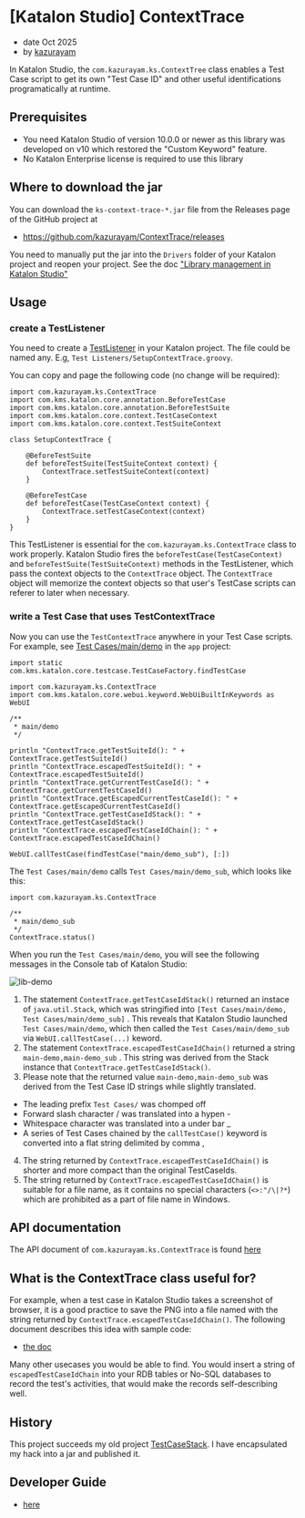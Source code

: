 # [Katalon Studio] ContextTrace

- date Oct 2025
- by [kazurayam](https://forum.katalon.com/u/kazurayam/summary)

In Katalon Studio, the `com.kazurayam.ks.ContextTree` class enables a Test Case script to get its own "Test Case ID" and other useful identifications programatically at runtime.

## Prerequisites

- You need Katalon Studio of version 10.0.0 or newer as this library was developed on v10 which restored the "Custom Keyword" feature.
- No Katalon Enterprise license is required to use this library

## Where to download the jar

You can download the `ks-context-trace-*.jar` file from the Releases page of the GitHub project at

- https://github.com/kazurayam/ContextTrace/releases

You need to manually put the jar into the `Drivers` folder of your Katalon project and reopen your project. See the doc ["Library management in Katalon Studio"](https://docs.katalon.com/katalon-studio/manage-projects/project-settings/library-management-in-katalon-studio#copy-and-paste-a-library-jar-file-to-the-drivers-folder)

## Usage

### create a TestListener

You need to create a [TestListener](https://docs.katalon.com/katalon-studio/create-test-cases/test-fixtures-and-test-listeners-test-hooks-in-katalon-studio#test-listeners-test-hooks) in your Katalon project. The file could be named any. E.g, `Test Listeners/SetupContextTrace.groovy`.

You can copy and page the following code (no change will be required):

```
import com.kazurayam.ks.ContextTrace
import com.kms.katalon.core.annotation.BeforeTestCase
import com.kms.katalon.core.annotation.BeforeTestSuite
import com.kms.katalon.core.context.TestCaseContext
import com.kms.katalon.core.context.TestSuiteContext

class SetupContextTrace {

	@BeforeTestSuite
	def beforeTestSuite(TestSuiteContext context) {
		ContextTrace.setTestSuiteContext(context)
	}

	@BeforeTestCase
	def beforeTestCase(TestCaseContext context) {
		ContextTrace.setTestCaseContext(context)
	}
}
```

This TestListener is essential for the `com.kazurayam.ks.ContextTrace` class to work properly.
Katalon Studio fires the `beforeTestCase(TestCaseContext)` and `beforeTestSuite(TestSuiteContext)` methods in the TestListener, which pass the context objects to the `ContextTrace` object. The `ContextTrace` object will memorize the context objects so that user's TestCase scripts can referer to later when necessary.

### write a Test Case that uses TestContextTrace

Now you can use the `TestContextTrace` anywhere in your Test Case scripts. For example, see
[Test Cases/main/demo](https://github.com/kazurayam/TestContextTrace/blob/master/lib/Scripts/main/demo/Script1759362677840.groovy) in the `app` project:

```
import static com.kms.katalon.core.testcase.TestCaseFactory.findTestCase

import com.kazurayam.ks.ContextTrace
import com.kms.katalon.core.webui.keyword.WebUiBuiltInKeywords as WebUI

/**
 * main/demo
 */

println "ContextTrace.getTestSuiteId(): " + ContextTrace.getTestSuiteId()
println "ContextTrace.escapedTestSuiteId(): " + ContextTrace.escapedTestSuiteId()
println "ContextTrace.getCurrentTestCaseId(): " + ContextTrace.getCurrentTestCaseId()
println "ContextTrace.getEscapedCurrentTestCaseId(): " + ContextTrace.getEscapedCurrentTestCaseId()
println "ContextTrace.getTestCaseIdStack(): " + ContextTrace.getTestCaseIdStack()
println "ContextTrace.escapedTestCaseIdChain(): " + ContextTrace.escapedTestCaseIdChain()

WebUI.callTestCase(findTestCase("main/demo_sub"), [:])
```

The `Test Cases/main/demo` calls `Test Cases/main/demo_sub`, which looks like this:

```
import com.kazurayam.ks.ContextTrace

/**
 * main/demo_sub
 */
ContextTrace.status()
```

When you run the `Test Cases/main/demo`, you will see the following messages in the Console tab of Katalon Studio:

![lib-demo](https://kazurayam.github.io/ContextTrace/images/lib-demo.png)

1. The statement `ContextTrace.getTestCaseIdStack()` returned an instace of `java.util.Stack`, which was stringified into
```[Test Cases/main/demo, Test Cases/main/demo_sub]```
. This reveals that Katalon Studio launched `Test Cases/main/demo`, which then called the `Test Cases/main/demo_sub` via `WebUI.callTestCase(...)` keword.
2. The statement `ContextTrace.escapedTestCaseIdChain()` returned a string
```main-demo,main-demo_sub```
. This string was derived from the Stack instance that `ContextTrace.getTestCaseIdStack()`.
3. Please note that the returned value `main-demo,main-demo_sub` was derived from the Test Case ID strings while slightly translated.
  - The leading prefix `Test Cases/` was chomped off
  - Forward slash character / was translated into a hypen -
  - Whitespace character was translated into a under bar _
  - A series of Test Cases chained by the `callTestCase()` keyword is converted into a flat string delimited by comma ,
4. The string returned by `ContextTrace.escapedTestCaseIdChain()` is shorter and more compact than the original TestCaseIds.
5. The string returned by `ContextTrace.escapedTestCaseIdChain()` is suitable for a file name, as it contains no special characters (`<>:"/\|?*`) which are prohibited as a part of file name in Windows.

## API documentation

The API document of `com.kazurayam.ks.ContextTrace` is found [here](https://kazurayam.github.io/ContextTrace/api/)

## What is the ContextTrace class useful for?

For example, when a test case in Katalon Studio takes a screenshot of browser, it is a good practice to save the PNG into a file named with the string returned by `ContextTrace.escapedTestCaseIdChain()`. The following document describes this idea with sample code:

- [the doc](https://kazurayam.github.io/ContextTrace/)

Many other usecases you would be able to find. You would insert a string of `escapedTestCaseIdChain` into your RDB tables or No-SQL databases to record the test's activities, that would make the records self-describing well.

## History

This project succeeds my old project [TestCaseStack](https://github.com/kazurayam/TestCaseStack). I have encapsulated my hack into a jar and published it.

## Developer Guide

- [here](https://kazurayam.github.io/ContextTrace/developer-guide.adoc)
